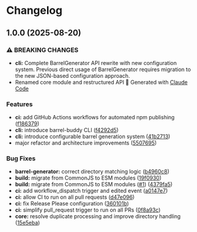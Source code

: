# Changelog

## 1.0.0 (2025-08-20)


### ⚠ BREAKING CHANGES

* **cli:** Complete BarrelGenerator API rewrite with new configuration system. Previous direct usage of BarrelGenerator requires migration to the new JSON-based configuration approach.
* Renamed core module and restructured API 🤖 Generated with [Claude Code](https://claude.ai/code)

### Features

* **ci:** add GitHub Actions workflows for automated npm publishing ([f186379](https://github.com/marcioaltoe/barrel-craft/commit/f186379f3bb76c212c30cf2361da8e4c7d55897b))
* **cli:** introduce barrel-buddy CLI ([f4292d5](https://github.com/marcioaltoe/barrel-craft/commit/f4292d52978c694f258d981c39e47cd20c808cd2))
* **cli:** introduce configurable barrel generation system ([41b2713](https://github.com/marcioaltoe/barrel-craft/commit/41b2713f0fd489c21422ee8d74b829e922dda833))
* major refactor and architecture improvements ([5507695](https://github.com/marcioaltoe/barrel-craft/commit/55076959aad19740b1d28fb6d04fc4603f3b1089))


### Bug Fixes

* **barrel-generator:** correct directory matching logic ([b4960c8](https://github.com/marcioaltoe/barrel-craft/commit/b4960c83973f374401fb414c155f8a201c655b1a))
* **build:** migrate from CommonJS to ESM modules ([19f0930](https://github.com/marcioaltoe/barrel-craft/commit/19f0930b58351c97c0a743af36a665d2c2d39ea8))
* **build:** migrate from CommonJS to ESM modules ([#1](https://github.com/marcioaltoe/barrel-craft/issues/1)) ([4379fa5](https://github.com/marcioaltoe/barrel-craft/commit/4379fa5f91b44f552b067d70fab2c0b08e5ebfce))
* **ci:** add workflow_dispatch trigger and edited event ([a0147e7](https://github.com/marcioaltoe/barrel-craft/commit/a0147e79aa491b1aa4f82fcf80c5b69cda7b8c6b))
* **ci:** allow CI to run on all pull requests ([d47e096](https://github.com/marcioaltoe/barrel-craft/commit/d47e096e7c8ec23bfa4a7e0fde5113cbd88db73a))
* **ci:** fix Release Please configuration ([360101b](https://github.com/marcioaltoe/barrel-craft/commit/360101bc5cefd712e7253e03bc689507870cb3b6))
* **ci:** simplify pull_request trigger to run on all PRs ([0f8a93c](https://github.com/marcioaltoe/barrel-craft/commit/0f8a93cb5df1c4ca8e2d05e7fa5ddacd324de1a4))
* **core:** resolve duplicate processing and improve directory handling ([15e5eba](https://github.com/marcioaltoe/barrel-craft/commit/15e5eba7dc30066bc9f9080603766d89e0170baf))
